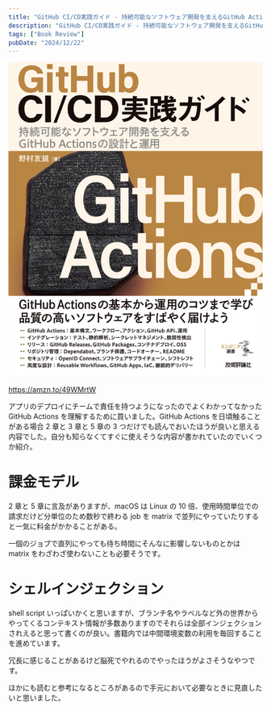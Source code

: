 ```yaml
---
title: "GitHub CI/CD実践ガイド - 持続可能なソフトウェア開発を支えるGitHub Actionsの設計と運用を読んだ"
description: "GitHub CI/CD実践ガイド - 持続可能なソフトウェア開発を支えるGitHub Actionsの設計と運用を読んだのでその感想をまとめます。"
tags: ["Book Review"]
pubDate: "2024/12/22"
---
```


![読んだ本の表紙](../../assets/2024/book-review-github-cicd-guide/20241222033000.png)

https://amzn.to/49WMrtW

アプリのデプロイにチームで責任を持つようになったのでよくわかってなかった GitHub Actions を理解するために買いました。GitHub Actions を日頃触ることがある場合 2 章と 3 章と 5 章の 3 つだけでも読んでおいたほうが良いと思える内容でした。自分も知らなくてすぐに使えそうな内容が書かれていたのでいくつか紹介。

# 課金モデル

2 章と 5 章に言及がありますが、macOS は Linux の 10 倍、使用時間単位での請求だけど分単位のため数秒で終わる job を matrix で並列にやっていたりすると一気に料金がかかることがある。

一個のジョブで直列にやっても待ち時間にそんなに影響しないものとかは matrix をわざわざ使わないことも必要そうです。

# シェルインジェクション

shell script いっぱいかくと思いますが、ブランチ名やラベルなど外の世界からやってくるコンテキスト情報が多数ありますのでそれらは全部インジェクションされえると思って書くのが良い。書籍内では中間環境変数の利用を毎回することを進めています。

冗長に感じることがあるけど脳死でやれるのでやったほうがよさそうなやつです。

ほかにも読むと参考になるところがあるので手元において必要なときに見直したいと思いました。
